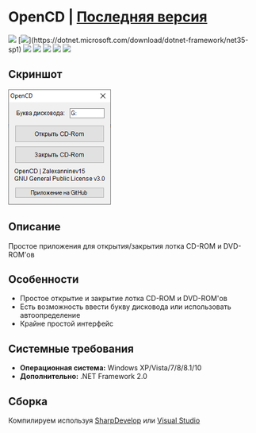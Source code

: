 # OpenCD | [Последняя версия](https://github.com/Zalexanninev15/OpenCD/releases/latest)
 
[![](https://img.shields.io/badge/OS-Windows-informational?logo=windows)](https://github.com/Zalexanninev15/OpenCD)
[![](https://img.shields.io/badge/.NET-Framework_2.0_(3.5_SP1)-4E2ACD.svg)](https://dotnet.microsoft.com/download/dotnet-framework/net35-sp1)
[![](https://img.shields.io/github/v/release/Zalexanninev15/OpenCD)](https://github.com/Zalexanninev15/OpenCD/releases/latest)
[![](https://img.shields.io/github/downloads/Zalexanninev15/OpenCD/total.svg)](https://github.com/Zalexanninev15/OpenCD/releases)
[![](https://img.shields.io/github/last-commit/Zalexanninev15/OpenCD)](https://github.com/Zalexanninev15/OpenCD/commits/master)
[![](https://img.shields.io/badge/license-GPLv3-ligthgreen.svg)](LICENSE)
[![](https://img.shields.io/badge/donate-Buy_Me_a_Coffee-F94400.svg)](https://zalexanninev15.jimdofree.com/buy-me-a-coffee)
 
## Скриншот
 
![](https://github.com/Zalexanninev15/OpenCD/blob/master/screenshot.png?raw=true)
 
## Описание
 
Простое приложения для открытия/закрытия лотка CD-ROM и DVD-ROM'ов
 
## Особенности
 
* Простое открытие и закрытие лотка CD-ROM и DVD-ROM'ов
* Есть возможность ввести букву дисковода или использовать автоопределение
* Крайне простой интерфейс
 
## Системные требования
 
* **Операционная система:** Windows XP/Vista/7/8/8.1/10
* **Дополнительно:** .NET Framework 2.0
 
## Сборка
 
Компилируем используя [SharpDevelop](https://sourceforge.net/projects/sharpdevelop) или [Visual Studio](https://visualstudio.microsoft.com/vs)
